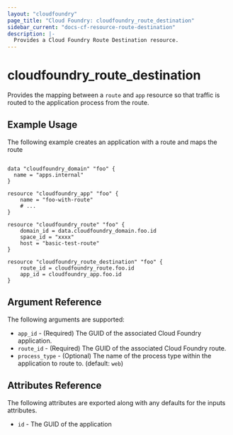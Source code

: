 ```yaml
---
layout: "cloudfoundry"
page_title: "Cloud Foundry: cloudfoundry_route_destination"
sidebar_current: "docs-cf-resource-route-destination"
description: |-
  Provides a Cloud Foundry Route Destination resource.
---
```


# cloudfoundry_route_destination

Provides the mapping between a `route` and `app` resource so that traffic
is routed to the application process from the route.

## Example Usage

The following example creates an application with a route and maps the route

```hcl

data "cloudfoundry_domain" "foo" {
  name = "apps.internal"
}

resource "cloudfoundry_app" "foo" {
	name = "foo-with-route"
	# ...
}

resource "cloudfoundry_route" "foo" {
	domain_id = data.cloudfoundry_domain.foo.id
	space_id = "xxxx"
	host = "basic-test-route"
}

resource "cloudfoundry_route_destination" "foo" {
	route_id = cloudfoundry_route.foo.id
	app_id = cloudfoundry_app.foo.id
}
```

## Argument Reference

The following arguments are supported:

* `app_id` - (Required) The GUID of the associated Cloud Foundry application.
* `route_id` - (Required) The GUID of the associated Cloud Foundry route.
* `process_type` - (Optional) The name of the process type within the application to route to. (default: `web`)


## Attributes Reference

The following attributes are exported along with any defaults for the inputs attributes.

* `id` - The GUID of the application

